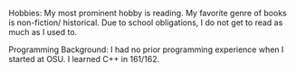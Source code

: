 Hobbies:
My most prominent hobby is reading. My favorite genre of books is non-fiction/ historical.  Due to school obligations, I do not get to read as much as I used to.

Programming Background:
I had no prior programming experience when I started at OSU. I learned C++ in 161/162.